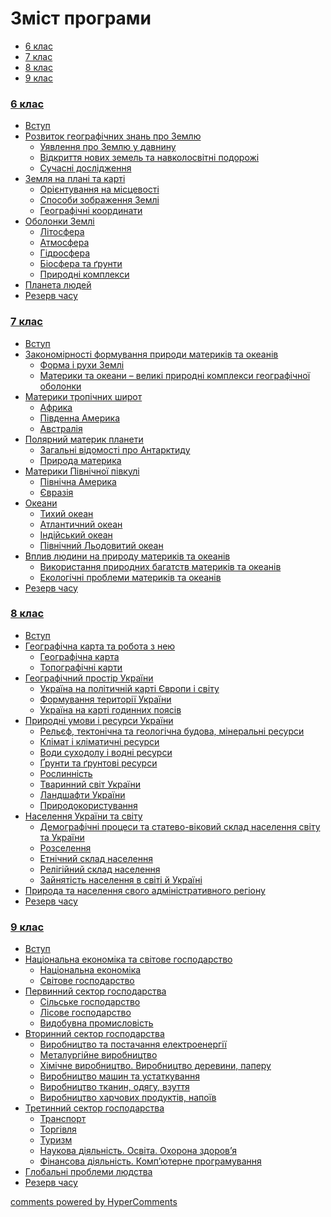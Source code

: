 <div id="hypercomments_widget" class="js-hypercomments-widget invisible"></div>

# Зміст програми

<div>
  <!-- Nav tabs -->
  <ul class="nav nav-tabs" role="tablist">
    <li role="presentation" class="active"><a href="#home" aria-controls="home" role="tab" data-toggle="tab">6 клас</a></li>
    <li role="presentation"><a href="#menu2" aria-controls="menu2" role="tab" data-toggle="tab">7 клас</a></li>
    <li role="presentation"><a href="#menu3" aria-controls="menu3" role="tab" data-toggle="tab">8 клас</a></li>
    <li role="presentation"><a href="#menu4" aria-controls="menu3" role="tab" data-toggle="tab">9 клас</a></li>
  </ul>
  <!-- Tab panes -->
	<div class="tab-content">
	    <div role="tabpanel" class="tab-pane active" id="home">
	    	<h3><a href="./1/6_klas.html">6 клас</a></h3>
            <ul class="articles" type="disc">
		        <li class="chapter " data-level="1" data-path="1/vstup.html">
		                <a href="1/vstup.html">
		                    Вступ
		                </a>
		        </li>
		        <li class="chapter " data-level="2" data-path="1/znannya_pro_zemlyu.html">
		                <a href="1/znannya_pro_zemlyu.html">
		                    Розвиток географічних знань про Землю
		                </a>
		            <ul class="articles" type="circle">
				        <li class="chapter " data-level="1" data-path="1/uyavlennya_pro_zemlu_u_davnynu.html">
				                <a href="1/uyavlennya_pro_zemlu_u_davnynu.html">
				                    Уявлення про Землю у давнину
				                </a>
				        </li>
				        <li class="chapter " data-level="2" data-path="1/vydkryttya_novykh_zemel_ta_navkolosvytny_podorozhy.html">
				                <a href="1/vydkryttya_novykh_zemel_ta_navkolosvytny_podorozhy.html">
				                    Відкриття нових земель та навколосвітні подорожі
				                </a>
				        </li>
				        <li class="chapter " data-level="3" data-path="1/suchasny_doslydzhennya.html">
				                <a href="1/suchasny_doslydzhennya.html">
				                    Сучасні дослідження
				                </a>
				        </li>
		            </ul>
		        </li>
		        <li class="chapter " data-level="3" data-path="1/zemlya_na_planety_ta_karty.html">
		                <a href="1/zemlya_na_planety_ta_karty.html">
		                    Земля на плані та карті
		                </a>
		            <ul class="articles" type="circle">
				        <li class="chapter " data-level="1" data-path="1/orientuvannya_na_miscevosty.html">
				                <a href="1/orientuvannya_na_miscevosty.html">
				                    Орієнтування на місцевості
				                </a>
				        </li>
				        <li class="chapter " data-level="2" data-path="1/sposoby_zobrazhennya_zemly.html">
				                <a href="1/sposoby_zobrazhennya_zemly.html">
				                    Способи зображення Землі
				                </a>
				        </li>
				        <li class="chapter " data-level="3" data-path="1/geographychny_koordynaty.html">
				                <a href="1/geographychny_koordynaty.html">
				                    Географічні координати
				                </a>
				        </li>
				    </ul>
				</li>
		        <li class="chapter " data-level="4" data-path="1/obolonky_zemly.html">
		                <a href="1/obolonky_zemly.html">
		                    Оболонки Землі
		                </a>
		            <ul class="articles" type="circle">
				        <li class="chapter " data-level="1" data-path="1/lytosfera.html">
				                <a href="1/lytosfera.html">
				                    Літосфера
				                </a>
				        </li>
				        <li class="chapter " data-level="2" data-path="1/atmosfera.html">
				                <a href="1/atmosfera.html">
				                    Атмосфера
				                </a>
				        </li>
				        <li class="chapter " data-level="3" data-path="1/gydrosfera.html">
				                <a href="1/gydrosfera.html">
				                    Гідросфера
				                </a>
				        </li>
				        <li class="chapter " data-level="4" data-path="1/biosfera_ta_grunty.html">
				                <a href="1/biosfera_ta_grunty.html">
				                    Біосфера та ґрунти
				                </a>
				        </li>
				        <li class="chapter " data-level="5" data-path="1/pryrodny_kompleksy.html">
				                <a href="1/pryrodny_kompleksy.html">
				                    Природні комплекси
				                </a>
				        </li>
		            </ul>
		        </li>
		        <li class="chapter " data-level="5" data-path="1/planeta_ludey.html">
		                <a href="1/planeta_ludey.html">
		                    Планета людей
		                </a>
		        </li>
		        <li class="chapter " data-level="6" data-path="1/rezerv.html">
		                <a href="1/rezerv.html">
		                    Резерв часу
		                </a>
		        </li>
		    </ul>
		</div>
		<div role="tabpanel" class="tab-pane" id="menu2">
	    	<h3><a href="./2/7_klas.html">7 клас</a></h3>
            <ul class="articles" type="disc">
		        <li class="chapter " data-level="1" data-path="2/vstup.html">
		                <a href="2/vstup.html">
		                    Вступ
		                </a>
		        </li>
		        <li class="chapter " data-level="2" data-path="2/formuvannya_pryrody_materykyv_ta_okeanyv.html">
		                <a href="2/formuvannya_pryrody_materykyv_ta_okeanyv.html">
		                    Закономірності формування природи материків та океанів
		                </a>
		            <ul class="articles" type="circle">
				        <li class="chapter " data-level="1" data-path="2/forma_ta_rukhy_zemly.html">
				                <a href="2/forma_ta_rukhy_zemly.html">
				                    Форма і рухи Землі
				                </a>
				        </li>
				        <li class="chapter " data-level="2" data-path="2/materyky_ta_okeany.html">
				                <a href="2/materyky_ta_okeany.html">
				                    Материки  та океани – великі природні комплекси географічної оболонки
				                </a>
				        </li>
				    </ul>
		        </li>
		        <li class="chapter " data-level="3" data-path="2/materyky_tropychnykh_shyrot.html">
		                <a href="2/materyky_tropychnykh_shyrot.html">
		                    Материки тропічних широт
		                </a>
		            <ul class="articles" type="circle">
				        <li class="chapter " data-level="1" data-path="2/afryka.html">
				                <a href="2/afryka.html">
				                    Африка
				                </a>
				        </li>
				        <li class="chapter " data-level="2" data-path="2/pyvdenna_ameryka.html">
				                <a href="2/pyvdenna_ameryka.html">
				                    Південна Америка
				                </a>
				        </li>
				        <li class="chapter " data-level="3" data-path="2/australiya.html">
				                <a href="2/australiya.html">
				                    Австралія
				                </a>
				        </li>
		            </ul>
		        </li>
		        <li class="chapter " data-level="4" data-path="2/polyarnyu_materyk_planety.html">
		                <a href="2/polyarnyu_materyk_planety.html">
		                    Полярний материк планети
		                </a>
		            <ul class="articles" type="circle">
				        <li class="chapter " data-level="1" data-path="2/antarktyda.html">
				                <a href="2/antarktyda.html">
				                    Загальні відомості про Антарктиду
				                </a>
				        </li>
				        <li class="chapter " data-level="2" data-path="2/pryroda_materyka.html">
				                <a href="2/pryroda_materyka.html">
				                    Природа материка
				                </a>
				        </li>
		            </ul>
		        </li>
		        <li class="chapter " data-level="5" data-path="2/materyky_pyvnychnoy_pyvkuli.html">
		                <a href="2/materyky_pyvnychnoy_pyvkuli.html">
		                    Материки Північної півкулі
		                </a>
		            <ul class="articles" type="circle">
				        <li class="chapter " data-level="1" data-path="2/pyvnychna_ameryka.html">
				                <a href="2/pyvnychna_ameryka.html">
				                    Північна Америка
				                </a>
				        </li>
				        <li class="chapter " data-level="2" data-path="2/evraziya.html">
				                <a href="2/evraziya.html">
				                    Євразія
				                </a>
				        </li>
		            </ul>
		        </li>
		        <li class="chapter " data-level="6" data-path="2/okeany.html">
		                <a href="2/okeany.html">
		                    Океани
		                </a>
		            <ul class="articles" type="circle">
				        <li class="chapter " data-level="1" data-path="2/tykhiy_okean.html">
				                <a href="2/tykhiy_okean.html">
				                    Тихий океан
				                </a>
				        </li>
				        <li class="chapter " data-level="2" data-path="2/atlantychnyu_okean.html">
				                <a href="2/atlantychnyu_okean.html">
				                    Атлантичний океан
				                </a>
				        </li>
				        <li class="chapter " data-level="3" data-path="2/indiyskyu_okean.html">
				                <a href="2/indiyskyu_okean.html">
				                    Індійський океан
				                </a>
				        </li>
				        <li class="chapter " data-level="4" data-path="2/pyvnychnyu_lodovytyu_okean.html">
				                <a href="2/pyvnychnyu_lodovytyu_okean.html">
				                    Північний Льодовитий океан
				                </a>
				        </li>
		            </ul>
		        </li>
		        <li class="chapter " data-level="7" data-path="2/vplyv_ludyny.html">
		                <a href="2/vplyv_ludyny.html">
		                    Вплив людини на природу материків та океанів
		                </a>
		            <ul class="articles" type="circle">
				        <li class="chapter " data-level="1" data-path="2/vykorystannya_pryrodnykh_bagatstv.html">
				                <a href="2/vykorystannya_pryrodnykh_bagatstv.html">
				                    Використання природних багатств материків та океанів
				                </a>
				        </li>
				        <li class="chapter " data-level="2" data-path="2/ekologichny_problemy.html">
				                <a href="2/ekologichny_problemy.html">
				                    Екологічні проблеми материків та океанів
				                </a>
				        </li>
		            </ul>
		        </li>
		        <li class="chapter " data-level="8" data-path="2/rezerv.html">
		                <a href="2/rezerv.html">
		                    Резерв часу
		                </a>
		        </li>
		    </ul>
		</div>
		<div role="tabpanel" class="tab-pane" id="menu3">
	    	<h3><a href="./3/8_klas.html">8 клас</a></h3>
            <ul class="articles" type="disc">
		        <li class="chapter " data-level="1" data-path="3/vstup.html">
		                <a href="3/vstup.html">
		                    Вступ
		                </a>
		        </li>
		        <li class="chapter " data-level="2" data-path="3/geographychna_karta_ta_robota_z_neyu.html">
		                <a href="3/geographychna_karta_ta_robota_z_neyu.html">
		                    Географічна карта та робота з нею
		                </a>
		            <ul class="articles" type="circle">
				        <li class="chapter " data-level="1" data-path="3/geographychna_karta.html">
				                <a href="3/geographychna_karta.html">
				                    Географічна карта
				                </a>
				        </li>
				        <li class="chapter " data-level="2" data-path="3/topografychny_karta.html">
				                <a href="3/topografychny_karta.html">
				                    Топографічні карти
				                </a>
				        </li>
		            </ul>
        		</li>
		        <li class="chapter " data-level="3" data-path="3/geographychnyu_prostyr.html">
		                <a href="3/geographychnyu_prostyr.html">
		                    Географічний простір України
		                </a>
		            <ul class="articles" type="circle">
				        <li class="chapter " data-level="1" data-path="3/ukraina_na_polytchniy_karti_evropy.html">
				                <a href="3/ukraina_na_polytchniy_karti_evropy.html">
				                    Україна на політичній карті Європи і світу
				                </a>
				        </li>
				        <li class="chapter " data-level="2" data-path="3/formuvannya_terytoryy_ukrainy.html">
				                <a href="3/formuvannya_terytoryy_ukrainy.html">
				                    Формування території України
				                </a>
				        </li>
				        <li class="chapter " data-level="3" data-path="3/ukraina_na_karty_godynnekh_poyasiv.html">
				                <a href="3/ukraina_na_karty_godynnekh_poyasiv.html">
				                    Україна на карті годинних поясів
				                </a>
				        </li>
		            </ul>
		        </li>
		        <li class="chapter " data-level="4" data-path="3/pryrodny_umovy_ta_resursy_ukraini.html">
		                <a href="3/pryrodny_umovy_ta_resursy_ukraini.html">
		                    Природні умови і ресурси України
		                </a>
		            <ul class="articles" type="circle">
				        <li class="chapter " data-level="1" data-path="3/relyef.html">
				                <a href="3/relyef.html">
				                    Рельєф, тектонічна та геологічна будова, мінеральні ресурси
				                </a>
				        </li>
				        <li class="chapter " data-level="2" data-path="3/klimat.html">
				                <a href="3/klimat.html">
				                    Клімат і кліматичні ресурси
				                </a>
				        </li>
				        <li class="chapter " data-level="3" data-path="3/vody.html">
				                <a href="3/vody.html">
				                    Води суходолу і водні ресурси
				                </a>
				        </li>
				        <li class="chapter " data-level="4" data-path="3/grunty.html">
				                <a href="3/grunty.html">
				                    Ґрунти та ґрунтові  ресурси
				                </a>
				        </li>
				        <li class="chapter " data-level="5" data-path="3/roslynnyst.html">
				                <a href="3/roslynnyst.html">
				                    Рослинність
				                </a>
				        </li>
				        <li class="chapter " data-level="6" data-path="3/tvarynnyu_svyt.html">
				                <a href="3/tvarynnyu_svyt.html">
				                    Тваринний світ України
				                </a>
				        </li>
				        <li class="chapter " data-level="7" data-path="3/landshafty.html">
				                <a href="3/landshafty.html">
				                    Ландшафти України
				                </a>
				        </li>
				        <li class="chapter " data-level="8" data-path="3/pryrodokorystuvannya.html">
				                <a href="3/pryrodokorystuvannya.html">
				                    Природокористування
				                </a>
				        </li>
				    </ul>
		        </li>
		        <li class="chapter " data-level="5" data-path="3/naselennya_ukraini_ta_svytu.html">
		                <a href="3/naselennya_ukraini_ta_svytu.html">
		                    Населення України та світу
		                </a>
		            <ul class="articles" type="circle">
				        <li class="chapter " data-level="1" data-path="3/demographiya.html">
				                <a href="3/demographiya.html">
				                    Демографічні процеси та статево-віковий склад населення світу та України
				                </a>
				        </li>
				        <li class="chapter " data-level="2" data-path="3/rozselennya.html">
				                <a href="3/rozselennya.html">
				                    Розселення
				                </a>
				        </li>
				        <li class="chapter " data-level="3" data-path="3/etnychnyu_sklad.html">
				                <a href="3/etnychnyu_sklad.html">
				                    Етнічний склад населення
				                </a>
				        </li>
				        <li class="chapter " data-level="4" data-path="3/relygyunyu_sklad.html">
				                <a href="3/relygyunyu_sklad.html">
				                    Релігійний склад населення
				                </a>
				        </li>
				        <li class="chapter " data-level="5" data-path="3/zaynyatist_naselennya.html">
				                <a href="3/zaynyatist_naselennya.html">
				                    Зайнятість населення в світі й Україні
				                </a>
				        </li>
				    </ul>
		        </li>
		        <li class="chapter " data-level="6" data-path="3/pryroda_ta_naselennya_svogo_admin_regiony.html">
		                <a href="3/pryroda_ta_naselennya_svogo_admin_regiony.html">
		                    Природа та населення свого адміністративного регіону
		                </a>
		        </li>
		        <li class="chapter " data-level="7" data-path="3/rezerv.html">
		                <a href="3/rezerv.html">
		                    Резерв часу
		                </a>
		        </li>
		    </ul>
		</div>
		<div role="tabpanel" class="tab-pane" id="menu4">
	    	<h3><a href="./4/9_klas.html">9 клас</a></h3>
            <ul class="articles" type="disc">
		        <li class="chapter " data-level="1" data-path="4/vstup.html">
		                <a href="4/vstup.html">
		                    Вступ
		                </a>
		        </li>
		        <li class="chapter " data-level="2" data-path="4/nacionalna_ekonomyka_ta_svytove_gospodarstvo.html">
		                <a href="4/nacionalna_ekonomyka_ta_svytove_gospodarstvo.html">
		                    Національна економіка та світове господарство
		                </a>
		            <ul class="articles" type="circle">
				        <li class="chapter " data-level="1" data-path="4/nac_ekonomyka.html">
				                <a href="4/nac_ekonomyka.html">
				                    Національна економіка
				                </a>
				        </li>
				        <li class="chapter " data-level="2" data-path="4/svytove_gospodarstvo.html">
				                <a href="4/svytove_gospodarstvo.html">
				                    Світове господарство
				                </a>
				        </li>
		            </ul>
		        </li>
		        <li class="chapter " data-level="3" data-path="4/pervynnyu_sektor_gospodarstvsa.html">
		                <a href="4/pervynnyu_sektor_gospodarstvsa.html">
		                    Первинний сектор господарства
		                </a>
		            <ul class="articles" type="circle">
				        <li class="chapter " data-level="1" data-path="4/silske_gospodarstvo.html">
				                <a href="4/silske_gospodarstvo.html">
				                    Сільське господарство
				                </a>
				        </li>
				        <li class="chapter " data-level="2" data-path="4/lisove_gospodarstvo.html">
				                <a href="4/lisove_gospodarstvo.html">
				                    Лісове господарство
				                </a>
				        </li>
				        <li class="chapter " data-level="3" data-path="4/vydobuvna_promyslovyst.html">
				                <a href="4/vydobuvna_promyslovyst.html">
				                    Видобувна промисловість
				                </a>
				        </li>
		            </ul>
		        </li>
		        <li class="chapter " data-level="4" data-path="4/vtorynnyu_sektor_gospodarstva.html">
		                <a href="4/vtorynnyu_sektor_gospodarstva.html">
		                    Вторинний сектор господарства
		                </a>
		            <ul class="articles" type="circle">
				        <li class="chapter " data-level="1" data-path="4/elektroenergiya.html">
				                <a href="4/elektroenergiya.html">
				                    Виробництво та постачання електроенергії
				                </a>
				        </li>
				        <li class="chapter " data-level="2" data-path="4/metalurgiya.html">
				                <a href="4/metalurgiya.html">
				                    Металургійне виробництво
				                </a>
				        </li>
				        <li class="chapter " data-level="3" data-path="4/khim_vyrobnyctvo.html">
				                <a href="4/khim_vyrobnyctvo.html">
				                    Хімічне виробництво. Виробництво деревини, паперу
				                </a>
				        </li>
				        <li class="chapter " data-level="4" data-path="4/vyrobnyctbo_mashyn_ta_ustatkuvannya.html">
				                <a href="4/vyrobnyctbo_mashyn_ta_ustatkuvannya.html">
				                    Виробництво машин та устаткування
				                </a>
				        </li>
				        <li class="chapter " data-level="5" data-path="4/vyrobnyctbo_tkanyn_odyagu_vzuttya.html">
				                <a href="4/vyrobnyctbo_tkanyn_odyagu_vzuttya.html">
				                    Виробництво тканин, одягу, взуття
				                </a>
				        </li>
				        <li class="chapter " data-level="6" data-path="4/vyrobnyctbo_kharchovykh_productyv_napoiv.html">
				                <a href="4/vyrobnyctbo_kharchovykh_productyv_napoiv.html">
				                    Виробництво харчових продуктів, напоїв
				                </a>
				        </li>
		            </ul>
		        </li>
		        <li class="chapter " data-level="5" data-path="4/tretynnyu_sektor_gospodarstva.html">
		                <a href="4/tretynnyu_sektor_gospodarstva.html">
		                    Третинний сектор господарства
		                </a>
		            <ul class="articles" type="circle">
				        <li class="chapter " data-level="1" data-path="4/transport.html">
				                <a href="4/transport.html">
				                    Транспорт
				                </a>
				        </li>
				        <li class="chapter " data-level="2" data-path="4/torgivlya.html">
				                <a href="4/torgivlya.html">
				                    Торгівля
				                </a>
				        </li>
				        <li class="chapter " data-level="3" data-path="4/turyzm.html">
				                <a href="4/turyzm.html">
				                    Туризм
				                </a>
				        </li>
				        <li class="chapter " data-level="4" data-path="4/naukova_diyalnist_osvyta_okhorona_zdorovya.html">
				                <a href="4/naukova_diyalnist_osvyta_okhorona_zdorovya.html">
				                    Наукова діяльність. Освіта. Охорона здоров’я
				                </a>
				        </li>
				        <li class="chapter " data-level="5" data-path="4/fynansy_programuvannya.html">
				                <a href="4/fynansy_programuvannya.html">
				                    Фінансова діяльність. Комп’ютерне програмування
				                </a>
				        </li>
		            </ul>
		        </li>
		        <li class="chapter " data-level="6" data-path="4/globalny_systemy_lyudstva.html">
		                <a href="4/globalny_systemy_lyudstva.html">
		                    Глобальні проблеми людства
		                </a>
		        </li>
		        <li class="chapter " data-level="7" data-path="4/rezerv.html">
		                <a href="4/rezerv.html">
		                    Резерв часу
		                </a>
		        </li>
		    </ul>
		</div>
	</div>
</div>

<div class="js-hypercomments-container">
<a href="http://hypercomments.com" class="hc-link" title="comments widget">comments powered by HyperComments</a>
</div>